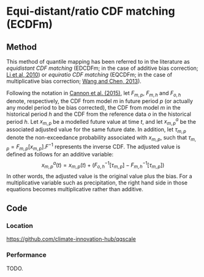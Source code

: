 # Equi-distant/ratio CDF matching (ECDFm)

## Method

This method of quantile mapping has been referred to in the literature as 
*equidistant CDF matching* (EDCDFm; in the case of additive bias correction; [Li et al, 2010](https://doi.org/10.1029/2009JD012882)) or
*equiratio CDF matching* (EQCDFm; in the case of multiplicative bias correction; [Wang and Chen, 2013](https://doi.org/10.1002/asl2.454)).

Following the notation in [Cannon et al. (2015)](https://doi.org/10.1175/JCLI-D-14-00754.1),
let $F_{m,p}$, $F_{m,h}$ and $F_{o,h}$ denote, respectively,
the CDF from model *m* in future period *p* (or actually any model period to be bias corrected),
the CDF from model *m* in the historical period *h* and
the CDF from the reference data *o* in the historical period *h*.
Let $x_{m,p}$ be a modelled future value at time *t*,
and let $x_{m,p}^a$ be the associated adjusted value for the same future date.
In addition, let $τ_{m,p}$ denote the non-exceedance probability associated with $x_{m,p}$,
such that $τ_{m,p} = F_{m,p}[x_{m,p}].F^{−1}$ represents the inverse CDF.
The adjusted value is defined as follows for an additive variable:
$$x_{m,p}^a(t) = x_{m,p}(t) + (F_{o,h}^{-1}[τ_{m,p}] - F_{m,h}^{-1}[τ_{m,p}])$$
In other words, the adjusted value is the original value plus the bias.
For a multiplicative variable such as precipitation,
the right hand side in those equations becomes multiplicative rather than additive.

## Code

### Location

https://github.com/climate-innovation-hub/qqscale

### Performance

TODO.

